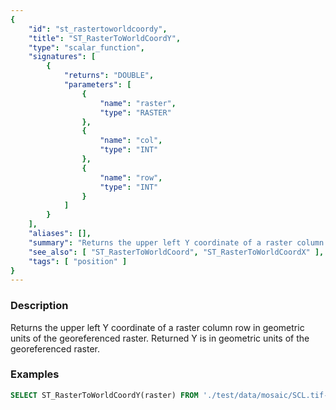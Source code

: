 ```yaml
---
{
    "id": "st_rastertoworldcoordy",
    "title": "ST_RasterToWorldCoordY",
    "type": "scalar_function",
    "signatures": [
        {
            "returns": "DOUBLE",
            "parameters": [
                {
                    "name": "raster",
                    "type": "RASTER"
                },
                {
                    "name": "col",
                    "type": "INT"
                },
                {
                    "name": "row",
                    "type": "INT"
                }
            ]
        }
    ],
    "aliases": [],
    "summary": "Returns the upper left Y coordinate of a raster column row in geometric units of the georeferenced raster.",
    "see_also": [ "ST_RasterToWorldCoord", "ST_RasterToWorldCoordX" ],
    "tags": [ "position" ]
}
---
```


### Description

Returns the upper left Y coordinate of a raster column row in geometric units of the georeferenced raster.
Returned Y is in geometric units of the georeferenced raster.

### Examples

```sql
SELECT ST_RasterToWorldCoordY(raster) FROM './test/data/mosaic/SCL.tif-land-clip00.tiff';
```

